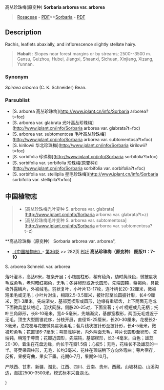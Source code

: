 高丛珍珠梅(原变种) **Sorbaria arborea var. arborea**

> [Rosaceae](http://www.iplant.cn/info/Rosaceae?t=foc) - [PDF](http://www.iplant.cn/foc/pdf/Rosaceae.pdf)>>[Sorbaria](http://www.iplant.cn/info/Sorbaria?t=foc) - [PDF](http://www.iplant.cn/foc/pdf/Sorbaria.pdf)

## Description

Rachis, leaflets abaxially, and inflorescence slightly stellate hairy.


> **Habait** : 
> Slopes near forest margins or by streams; 2500--3500 m. Gansu, Guizhou, Hubei, Jiangxi, Shaanxi, Sichuan, Xinjiang, Xizang, Yunnan.

### Synonym
*Spiraea arborea* (C. K. Schneider) Bean.



### Parsublist

* [S.  arborea  高丛珍珠梅](http://www.iplant.cn/info/Sorbaria arborea?t=foc)
* [S.  arborea var. glabrata  光叶高丛珍珠梅](http://www.iplant.cn/info/Sorbaria arborea var. glabrata?t=foc)
* [S.  arborea var. subtomentosa  毛叶高丛珍珠梅](http://www.iplant.cn/info/Sorbaria arborea var. subtomentosa?t=foc)
* [S.  kirilowii  华北珍珠梅](http://www.iplant.cn/info/Sorbaria kirilowii?t=foc)
* [S.  sorbifolia  珍珠梅](http://www.iplant.cn/info/Sorbaria sorbifolia?t=foc)
* [S.  sorbifolia var. sorbifolia  珍珠梅(原变种)](http://www.iplant.cn/info/Sorbaria sorbifolia var. sorbifolia?t=foc)
* [S.  sorbifolia var. stellipila  星毛珍珠梅](http://www.iplant.cn/info/Sorbaria sorbifolia var. stellipila?t=foc)

## 中国植物志

> * [高丛珍珠梅光叶变种  S.  arborea var. glabrata](http://www.iplant.cn/info/Sorbaria arborea var. glabrata?t=z)
> * [高丛珍珠梅毛叶变种  S.  arborea var. subtomentosa](http://www.iplant.cn/info/Sorbaria arborea var. subtomentosa?t=z)


**高丛珍珠梅（原变种） Sorbaria arborea var. arborea",


* [《中国植物志》](http://www.iplant.cn/frps)- [第36卷](http://www.iplant.cn/frps/vol/36) >> 282页 [PDF](http://www.iplant.cn/frps/pdf/36/282.pdf)
**高丛珍珠梅（原变种） 图版11：7-10**

S. arborea Schneid. var. arborea

落叶灌木，高达6米，枝条开展；小枝圆柱形，稍有稜角，幼时黄绿色，微被星状毛或柔毛，老时暗红褐色，无毛；冬芽卵形或近长圆形，先端圆钝，紫褐色，具数枚外露鳞片，外被绒毛。羽状复叶，小叶片13-17枚，连叶柄长20-32厘米，微被短柔毛或无毛；小叶片对生，相距2.5-3.5厘米，披针形至长圆披针形，长4-9厘米，宽1-3厘米，先端渐尖，基部宽楔形或圆形，边缘有重锯齿，上下两面无毛或下面微具星状绒毛，羽状网脉，侧脉20-25对，下面显著；小叶柄短或几无柄；托叶三角卵形，长8-10毫米，宽4-5毫米，先端渐尖，基部宽楔形，两面无毛或近于无毛。顶生大型圆锥花序，分枝开展，直径15-25厘米，长20-30厘米，花梗长2-3毫米，总花梗与花梗微具星状柔毛；苞片线状披针形至披针形，长4-5毫米，微被短柔毛；花直径6-7毫米；萼筒浅钟状，内外两面无毛，萼片长圆形至卵形，先端钝，稍短于萼筒；花瓣近圆形，先端钝，基部楔形，长3-4毫米，白色；雄蕊20-30，着生在花盘边缘，约长于花瓣1.5倍；心皮5；无毛，花柱长不及雄蕊的一半。蓇葖果圆柱形，无毛，长约3毫米，花柱在顶端稍下方向外弯曲；萼片宿存，反折，果梗弯曲，果实下垂。花期6-7月，果期9-10月。

产陕西、甘肃、新疆、湖北、江西、四川、云南、贵州、西藏。山坡林边、山溪沟边，海拔2500-3500米。模式标本采自湖北。



}